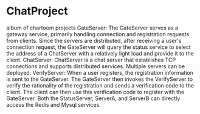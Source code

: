 # ChatProject
album of chartoom projects
GateServer:
  The GateServer serves as a gateway service, primarily handling connection and registration requests from clients. Since the servers are distributed, after receiving a user's connection request, the GateServer will query the status service to select the address of a ChatServer with a relatively light load and provide it to the client.
ChatServer:
  ChatServer is a chat server that establishes TCP connections and supports distributed services. Multiple servers can be deployed.
VerifyServer:
  When a user registers, the registration information is sent to the GateServer. The GateServer then invokes the VerifyServer to verify the rationality of the registration and sends a verification code to the client. The client can then use this verification code to register with the GateServer.
  Both the StatusServer, ServerA, and ServerB can directly access the Redis and Mysql services.
